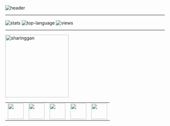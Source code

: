 
<img align="center" alt="header" src="https://readme-typing-svg.demolab.com?font=sans-serif&pause=1000&color=F70F00&vCenter=true&width=435&lines=TypeScript+Engineer;MERN+Stack+Engineer" />



---


<img align="center" alt="stats" src="http://github-readme-streak-stats.herokuapp.com?user=lenard-dumalagan&theme=blood-dark&hide_border=true" />
<img align="center" alt="top-language" src="https://github-readme-stats.vercel.app/api/top-langs/?username=lenard-dumalagan&layout=compact" />
<img align="center" alt="views" src="https://komarev.com/ghpvc/?username=lenard-dumalagan&color=red&style=flat-square" />

---

<img align="center" alt="sharinggan" height="200" src="https://user-images.githubusercontent.com/93557986/190094582-24d900ec-e8fd-4fde-951a-045255698270.gif" />


<table>
    <tbody>
        <tr>
            <td>
            <img height="50" src="https://www.vectorlogo.zone/logos/mongodb/mongodb-ar21.svg"/>
            </td>
            <td>
            <img height="50" src="https://www.vectorlogo.zone/logos/expressjs/expressjs-icon.svg"/>
            </td> 
            <td>
            <img height="50" src="https://www.vectorlogo.zone/logos/reactjs/reactjs-icon.svg"/>
            </td>
            <td>
            <img height="50" src="https://www.vectorlogo.zone/logos/nodejs/nodejs-icon.svg"/>
            </td>   
            <td>
            <img height="50" src="https://www.vectorlogo.zone/logos/typescriptlang/typescriptlang-icon.svg" />
            </td>
        </tr>
    </tbody>
</table>
